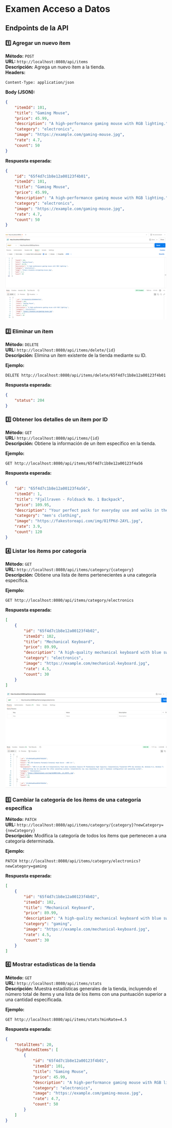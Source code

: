 # Examen Acceso a Datos
## Endpoints de la API

### 1️⃣ Agregar un nuevo ítem
**Método:** `POST`  
**URL:** `http://localhost:8080/api/items`  
**Descripción:** Agrega un nuevo ítem a la tienda.  
**Headers:**
```
Content-Type: application/json
```
**Body (JSON):**
```json
{
    "itemId": 101,
    "title": "Gaming Mouse",
    "price": 45.99,
    "description": "A high-performance gaming mouse with RGB lighting.",
    "category": "electronics",
    "image": "https://example.com/gaming-mouse.jpg",
    "rate": 4.7,
    "count": 50
}
```
**Respuesta esperada:**
```json
{
    "id": "65f4d7c1b8e12a00123f4b01",
    "itemId": 101,
    "title": "Gaming Mouse",
    "price": 45.99,
    "description": "A high-performance gaming mouse with RGB lighting.",
    "category": "electronics",
    "image": "https://example.com/gaming-mouse.jpg",
    "rate": 4.7,
    "count": 50
}
```
![img_1.png](../../../resources/img_1.png)

### 2️⃣ Eliminar un ítem
**Método:** `DELETE`  
**URL:** `http://localhost:8080/api/items/delete/{id}`  
**Descripción:** Elimina un ítem existente de la tienda mediante su ID.

**Ejemplo:**
```
DELETE http://localhost:8080/api/items/delete/65f4d7c1b8e12a00123f4b01
```
**Respuesta esperada:**
```json
{
    "status": 204
}
```

### 3️⃣ Obtener los detalles de un ítem por ID
**Método:** `GET`  
**URL:** `http://localhost:8080/api/items/{id}`  
**Descripción:** Obtiene la información de un ítem específico en la tienda.

**Ejemplo:**
```
GET http://localhost:8080/api/items/65f4d7c1b8e12a00123f4a56
```
**Respuesta esperada:**
```json
{
    "id": "65f4d7c1b8e12a00123f4a56",
    "itemId": 1,
    "title": "Fjallraven - Foldsack No. 1 Backpack",
    "price": 109.95,
    "description": "Your perfect pack for everyday use and walks in the forest.",
    "category": "men's clothing",
    "image": "https://fakestoreapi.com/img/81fPKd-2AYL.jpg",
    "rate": 3.9,
    "count": 120
}
```

### 4️⃣ Listar los ítems por categoría
**Método:** `GET`  
**URL:** `http://localhost:8080/api/items/category/{category}`  
**Descripción:** Obtiene una lista de ítems pertenecientes a una categoría específica.

**Ejemplo:**
```
GET http://localhost:8080/api/items/category/electronics
```
**Respuesta esperada:**
```json
[
    {
        "id": "65f4d7c1b8e12a00123f4b02",
        "itemId": 102,
        "title": "Mechanical Keyboard",
        "price": 89.99,
        "description": "A high-quality mechanical keyboard with blue switches.",
        "category": "electronics",
        "image": "https://example.com/mechanical-keyboard.jpg",
        "rate": 4.5,
        "count": 30
    }
]
```
![img.png](../../../resources/img.png)

### 5️⃣ Cambiar la categoría de los ítems de una categoría específica
**Método:** `PATCH`  
**URL:** `http://localhost:8080/api/items/category/{category}?newCategory={newCategory}`  
**Descripción:** Modifica la categoría de todos los ítems que pertenecen a una categoría determinada.

**Ejemplo:**
```
PATCH http://localhost:8080/api/items/category/electronics?newCategory=gaming
```
**Respuesta esperada:**
```json
[
    {
        "id": "65f4d7c1b8e12a00123f4b02",
        "itemId": 102,
        "title": "Mechanical Keyboard",
        "price": 89.99,
        "description": "A high-quality mechanical keyboard with blue switches.",
        "category": "gaming",
        "image": "https://example.com/mechanical-keyboard.jpg",
        "rate": 4.5,
        "count": 30
    }
]
```

### 6️⃣ Mostrar estadísticas de la tienda
**Método:** `GET`  
**URL:** `http://localhost:8080/api/items/stats`  
**Descripción:** Muestra estadísticas generales de la tienda, incluyendo el número total de ítems y una lista de los ítems con una puntuación superior a una cantidad especificada.

**Ejemplo:**
```
GET http://localhost:8080/api/items/stats?minRate=4.5
```
**Respuesta esperada:**
```json
{
    "totalItems": 20,
    "highRatedItems": [
        {
            "id": "65f4d7c1b8e12a00123f4b01",
            "itemId": 101,
            "title": "Gaming Mouse",
            "price": 45.99,
            "description": "A high-performance gaming mouse with RGB lighting.",
            "category": "electronics",
            "image": "https://example.com/gaming-mouse.jpg",
            "rate": 4.7,
            "count": 50
        }
    ]
}
```
